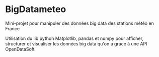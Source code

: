 # BigDatameteo
Mini-projet pour manipuler des données big data des stations météo en France

Utilisation du lib python Matplotlib, pandas et numpy pour afficher, structurer et visualiser les données 
big data qu'on a grace à une API OpenDataSoft
